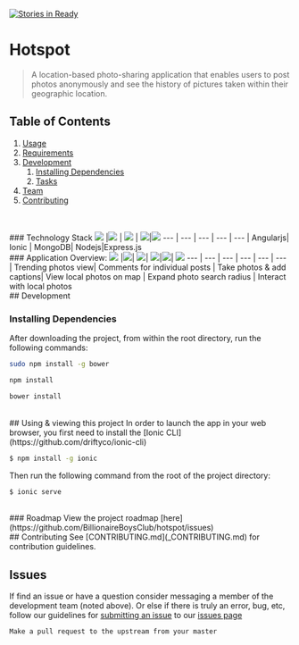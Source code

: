 [![Stories in Ready](https://badge.waffle.io/BillionaireBoysClub/hotspot.png?label=ready&title=Ready)](http://waffle.io/BillionaireBoysClub/hotspot)

# Hotspot

> A location-based photo-sharing application that enables users to post photos anonymously and see the history of pictures taken within their geographic location.


## Table of Contents

1. [Usage](#Usage)
1. [Requirements](#requirements)
1. [Development](#development)
    1. [Installing Dependencies](#installing-dependencies)
    1. [Tasks](#tasks)
1. [Team](#Team)
1. [Contributing](#contributing)

<br>

<br>
### Technology Stack
<img src="http://i.imgur.com/dktBkgD.png"> |<img src="http://i.imgur.com/DTLdYkx.png"> | <img src="http://i.imgur.com/P5hKmWx.png"> | <img src="http://i.imgur.com/hi6gCzf.png">|<img src="http://i.imgur.com/jK9PTgu.png">
--- | --- | --- | --- | --- |
Angularjs| Ionic | MongoDB| Nodejs|Express.js


<br>
### Application Overview:
<img src="http://i.imgur.com/qSsTjsM.png"> |<img src="http://i.imgur.com/zshMQW1.png">|  <img src="http://i.imgur.com/7rouh8Q.png">| <img src="http://i.imgur.com/cjPtxqa.png">|<img src="http://i.imgur.com/Dlkb2lT.png">| <img src="http://i.imgur.com/den8EjV.png">
--- | --- | --- | --- | --- | --- |
Trending photos view| Comments for individual posts | Take photos & add captions| View local photos on map | Expand photo search radius | Interact with local photos

<br>
## Development

### Installing Dependencies
After downloading the project, from within the root directory, run the following commands:

```sh
sudo npm install -g bower
```
```sh
npm install
```
```sh
bower install
```

<br>
## Using & viewing this project
In order to launch the app in your web browser, you first need to install the [Ionic CLI](https://github.com/driftyco/ionic-cli)

```bash
$ npm install -g ionic
```

Then run the following command from the root of the project directory:
```bash
$ ionic serve
```

<br>
### Roadmap
View the project roadmap [here](https://github.com/BillionaireBoysClub/hotspot/issues)

<br>
## Contributing
See [CONTRIBUTING.md](_CONTRIBUTING.md) for contribution guidelines.



<br>


## Issues
If find an issue or have a question consider messaging a member of the development team (noted above). Or else if there is truly an error, bug, etc, follow our guidelines for [submitting an issue](_CONTRIBUTING.md) to our [issues page](https://github.com/BillionaireBoysClub/hotspot/issues)

    Make a pull request to the upstream from your master
